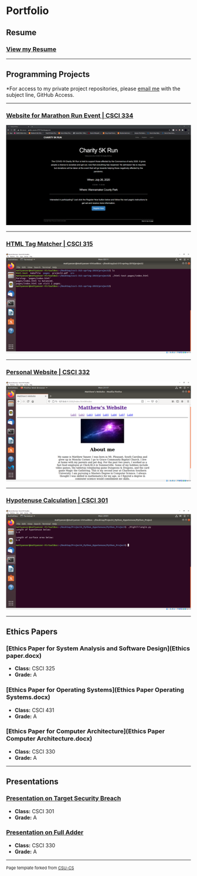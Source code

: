 Portfolio
=========

Resume
------

### [View my Resume](ZupRes.docx)

---

Programming Projects
--------------------

*For access to my private project repositories, please [email me](mailto:mcyanzer@csustudent.net?subject=GitHub%20Access) with the subject line, GitHub Access.

---
### [Website for Marathon Run Event | CSCI 334](project1)

![Project 1 Thumbnail Name](images/HomePage.PNG)

---
### [HTML Tag Matcher | CSCI 315](project2)

![Project 2 Thumbnail Name](images/GoodExample.PNG)

---
### [Personal Website | CSCI 332](project3)

![Project 3 Thumbnail Name](images/HomePageWebsite.PNG)

---
### [Hypotenuse Calculation | CSCI 301](project4)

![Project 4 Thumbnail Name](images/Hypot.PNG)

---

Ethics Papers
-------------

### [Ethics Paper for System Analysis and Software Design](Ethics paper.docx)

-   **Class:**  CSCI 325
-   **Grade:**  A

### [Ethics Paper for Operating Systems](Ethics Paper Operating Systems.docx)

-   **Class:**  CSCI 431
-   **Grade:**  A

### [Ethics Paper for Computer Architecture](Ethics Paper Computer Architecture.docx)

-   **Class:** CSCI 330
-   **Grade:** A

---

Presentations
-------------

### [Presentation on Target Security Breach](/pdf/Presentation1.pdf)

- **Class:** CSCI 301
- **Grade:** A


### [Presentation on Full Adder](/pdf/Presentation2.pdf)

- **Class:** CSCI 330
- **Grade:** A

---

<p style="font-size:11px">Page template forked from <a href="https://github.com/csu-cs/csci-portfolio">CSU-CS</a></p>
<!-- Remove above link if you don't want to attributive -->
